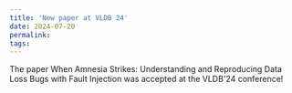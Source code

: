 ```yaml
---
title: 'New paper at VLDB 24'
date: 2024-07-20
permalink:
tags:
---
```


The paper When Amnesia Strikes: Understanding and Reproducing Data Loss Bugs with Fault Injection was accepted at the VLDB'24 conference!